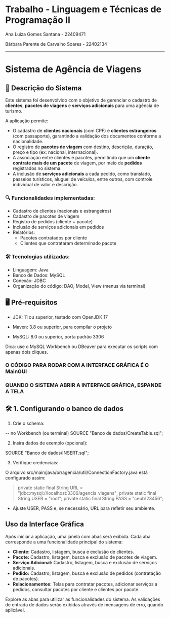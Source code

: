 # Trabalho - Linguagem e Técnicas de Programação II

Ana Luiza Gomes Santana - 22409471

Bárbara Parente de Carvalho Soares - 22402134


-----------------------------------------------------------------------------------------------------------------------------------

# Sistema de Agência de Viagens 

## 📄 Descrição do Sistema

Este sistema foi desenvolvido com o objetivo de gerenciar o cadastro de **clientes**, **pacotes de viagens** e **serviços adicionais** para uma agência de turismo.  

A aplicação permite:
- O cadastro de **clientes nacionais** (com CPF) e **clientes estrangeiros** (com passaporte), garantindo a validação dos documentos conforme a nacionalidade.
- O registro de **pacotes de viagem** com destino, descrição, duração, preço e tipo (ex: nacional, internacional).
- A associação entre clientes e pacotes, permitindo que um **cliente contrate mais de um pacote** de viagem, por meio de **pedidos** registrados no sistema.
- A inclusão de **serviços adicionais** a cada pedido, como translado, passeios turísticos, aluguel de veículos, entre outros, com controle individual de valor e descrição.

### 🔍 Funcionalidades implementadas:
- Cadastro de clientes (nacionais e estrangeiros)
- Cadastro de pacotes de viagem
- Registro de pedidos (cliente + pacote)
- Inclusão de serviços adicionais em pedidos
- Relatórios:
  - Pacotes contratados por cliente
  - Clientes que contrataram determinado pacote

### 🛠️ Tecnologias utilizadas:
- Linguagem: Java
- Banco de Dados: MySQL
- Conexão: JDBC
- Organização do código: DAO, Model, View (menus via terminal)

## 🖥 Pré‑requisitos

- JDK: 11 ou superior, testado com OpenJDK 17

- Maven: 3.8 ou superior, para compilar o projeto

- MySQL: 8.0 ou superior, porta padrão 3306

Dica: use o MySQL Workbench ou DBeaver para executar os scripts com apenas dois cliques.

### O CÓDIGO PARA RODAR COM A INTERFACE GRÁFICA É O MainGUI
### QUANDO O SISTEMA ABRIR A INTERFACE GRÁFICA, ESPANDE A TELA

## 🛠️ 1. Configurando o banco de dados

1. Crie o schema:

 -- no Workbench (ou terminal)
SOURCE "Banco de dados/CreateTable.sql";

2. Insira dados de exemplo (opcional):
   
SOURCE "Banco de dados/INSERT.sql";

3. Verifique credenciais:

O arquivo src/main/java/br/agencia/util/ConnectionFactory.java está configurado assim:

> private static final String URL  = "jdbc:mysql://localhost:3306/agencia_viagens";
> private static final String USER = "root";
> private static final String PASS = "ceub123456"; 

- Ajuste USER, PASS e, se necessário, URL para refletir seu ambiente.
  
## Uso da Interface Gráfica

Após iniciar a aplicação, uma janela com abas será exibida. Cada aba corresponde a uma funcionalidade principal do sistema:

*   **Cliente:** Cadastro, listagem, busca e exclusão de clientes.
*   **Pacote:** Cadastro, listagem, busca e exclusão de pacotes de viagem.
*   **Serviço Adicional:** Cadastro, listagem, busca e exclusão de serviços adicionais.
*   **Pedido:** Cadastro, listagem, busca e exclusão de pedidos (contratação de pacotes).
*   **Relacionamentos:** Telas para contratar pacotes, adicionar serviços a pedidos, consultar pacotes por cliente e clientes por pacote.

Explore as abas para utilizar as funcionalidades do sistema. As validações de entrada de dados serão exibidas através de mensagens de erro, quando aplicável.

